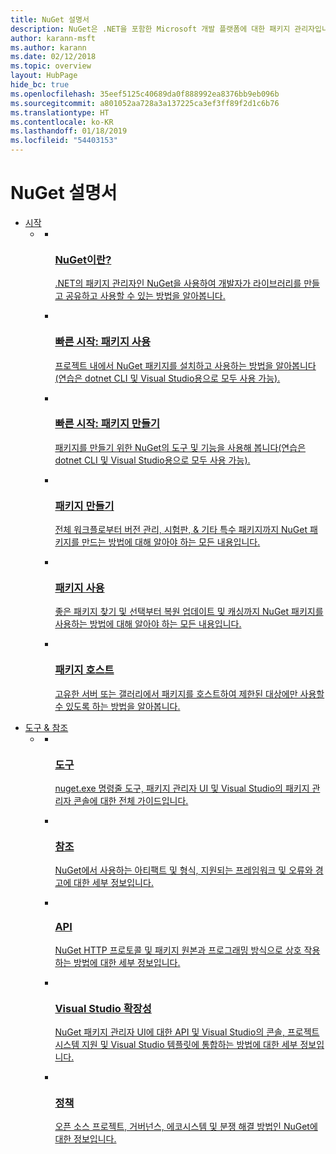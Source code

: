 ```yaml
---
title: NuGet 설명서
description: NuGet은 .NET을 포함한 Microsoft 개발 플랫폼에 대한 패키지 관리자입니다. NuGet 클라이언트 도구는 패키지를 만들고 사용하는 기능을 제공합니다.
author: karann-msft
ms.author: karann
ms.date: 02/12/2018
ms.topic: overview
layout: HubPage
hide_bc: true
ms.openlocfilehash: 35eef5125c40689da0f888992ea8376bb9eb096b
ms.sourcegitcommit: a801052aa728a3a137225ca3ef3ff89f2d1c6b76
ms.translationtype: HT
ms.contentlocale: ko-KR
ms.lasthandoff: 01/18/2019
ms.locfileid: "54403153"
---
```

<div id="main" class="v2">
<div class="container">
    <h1>NuGet 설명서</h1>
    <ul class="pivots">
        <li>
            <a href="#start">시작</a>
            <ul id="start">
                <li>
                    <a href="#start-all"></a>
                    <ul id="start-all" class="cardsC">
                        <li>
                            <a href="what-is-nuget.md">
                            <div class="cardSize">
                                <div class="cardPadding">
                                    <div class="card">
                                        <div class="cardImageOuter">
                                            <div class="cardImage  bgdAccent1">
                                                <img src="media/hub/nuget-get-started-what-is-nuget.svg" alt="" /><br/>                                            </div>
                                        </div>
                                        <div class="cardText">
                                            <h3>NuGet이란?</h3>
                                            <p>.NET의 패키지 관리자인 NuGet을 사용하여 개발자가 라이브러리를 만들고 공유하고 사용할 수 있는 방법을 알아봅니다.</p>
                                        </div>
                                    </div>
                                </div>
                            </div>
                            </a>
                        </li>
                        <li>
                            <a href="quickstart/install-and-use-a-package-using-the-dotnet-cli.md">
                            <div class="cardSize">
                                <div class="cardPadding">
                                    <div class="card">
                                        <div class="cardImageOuter">
                                            <div class="cardImage  bgdAccent1">
                                                <img src="media/hub/nuget-get-started-quickstarts.svg" alt="" />
                                            </div>
                                        </div>
                                        <div class="cardText">
                                            <h3>빠른 시작: 패키지 사용</h3>
                                            <p>프로젝트 내에서 NuGet 패키지를 설치하고 사용하는 방법을 알아봅니다(연습은 dotnet CLI 및 Visual Studio용으로 모두 사용 가능).</p>
                                        </div>
                                    </div>
                                </div>
                            </div>
                            </a>
                        </li>
                        <li>
                            <a href="quickstart/create-and-publish-a-package-using-the-dotnet-cli.md">
                            <div class="cardSize">
                                <div class="cardPadding">
                                    <div class="card">
                                        <div class="cardImageOuter">
                                            <div class="cardImage  bgdAccent1">
                                                <img src="media/hub/nuget-get-started-guides.svg" alt="" />
                                            </div>
                                        </div>
                                        <div class="cardText">
                                            <h3>빠른 시작: 패키지 만들기</h3>
                                            <p>패키지를 만들기 위한 NuGet의 도구 및 기능을 사용해 봅니다(연습은 dotnet CLI 및 Visual Studio용으로 모두 사용 가능).</p>
                                        </div>
                                    </div>
                                </div>
                            </div>
                            </a>
                        </li>
                        <li>
                            <a href="create-packages/overview-and-workflow.md">
                            <div class="cardSize">
                                <div class="cardPadding">
                                    <div class="card">
                                        <div class="cardImageOuter">
                                            <div class="cardImage  bgdAccent1">
                                                <img src="media/hub/nuget-get-started-create-packages.svg" alt="" />
                                            </div>
                                        </div>
                                        <div class="cardText">
                                            <h3>패키지 만들기</h3>
                                            <p>전체 워크플로부터 버전 관리, 시험판, &amp; 기타 특수 패키지까지 NuGet 패키지를 만드는 방법에 대해 알아야 하는 모든 내용입니다.</p>
                                        </div>
                                    </div>
                                </div>
                            </div>
                            </a>
                        </li>
                        <li>
                            <a href="consume-packages/overview-and-workflow.md">
                            <div class="cardSize">
                                <div class="cardPadding">
                                    <div class="card">
                                        <div class="cardImageOuter">
                                            <div class="cardImage  bgdAccent1">
                                                <img src="media/hub/nuget-get-started-consume-packages.svg" alt="" />
                                            </div>
                                        </div>
                                        <div class="cardText">
                                            <h3>패키지 사용</h3>
                                            <p>좋은 패키지 찾기 및 선택부터 복원 업데이트 및 캐싱까지 NuGet 패키지를 사용하는 방법에 대해 알아야 하는 모든 내용입니다.</p>
                                        </div>
                                    </div>
                                </div>
                            </div>
                            </a>
                        </li>
                        <li>
                            <a href="hosting-packages/overview.md">
                            <div class="cardSize">
                                <div class="cardPadding">
                                    <div class="card">
                                        <div class="cardImageOuter">
                                            <div class="cardImage  bgdAccent1">
                                                <img src="media/hub/nuget-get-started-host-packages.svg" alt="" />
                                            </div>
                                        </div>
                                        <div class="cardText">
                                            <h3>패키지 호스트</h3>
                                            <p>고유한 서버 또는 갤러리에서 패키지를 호스트하여 제한된 대상에만 사용할 수 있도록 하는 방법을 알아봅니다.</p>
                                        </div>
                                    </div>
                                </div>
                            </div>
                            </a>
                        </li>
                    </ul>
                </li>
            </ul>
        </li>
        <li>
            <a href="#tools">도구 &amp; 참조</a>
            <ul id="tools">
                <li>
                    <a href="#tools-all"></a>
                    <ul id="tools-all" class="cardsC">
                        <li>
                            <a href="tools/nuget-exe-cli-reference.md">
                            <div class="cardSize">
                                <div class="cardPadding">
                                    <div class="card">
                                        <div class="cardImageOuter">
                                            <div class="cardImage  bgdAccent1">
                                                <img src="media/hub/nuget-tools-tools.svg" alt="" />
                                            </div>
                                        </div>
                                        <div class="cardText">
                                            <h3>도구</h3>
                                            <p>nuget.exe 명령줄 도구, 패키지 관리자 UI 및 Visual Studio의 패키지 관리자 콘솔에 대한 전체 가이드입니다.</p>
                                        </div>
                                    </div>
                                </div>
                            </div>
                            </a>
                        </li>
                        <li>
                            <a href="reference/nuspec.md">
                            <div class="cardSize">
                                <div class="cardPadding">
                                    <div class="card">
                                        <div class="cardImageOuter">
                                            <div class="cardImage  bgdAccent1">
                                                <img src="media/hub/nuget-tools-reference.svg" alt="" />
                                            </div>
                                        </div>
                                        <div class="cardText">
                                            <h3>참조</h3>
                                            <p>NuGet에서 사용하는 아티팩트 및 형식, 지원되는 프레임워크 및 오류와 경고에 대한 세부 정보입니다.</p>
                                        </div>
                                    </div>
                                </div>
                            </div>
                            </a>
                        </li>
                        <li>
                            <a href="api/overview.md">
                            <div class="cardSize">
                                <div class="cardPadding">
                                    <div class="card">
                                        <div class="cardImageOuter">
                                            <div class="cardImage  bgdAccent1">
                                                <img src="media/hub/nuget-tools-api.svg" alt="" />
                                            </div>
                                        </div>
                                        <div class="cardText">
                                            <h3>API</h3>
                                            <p>NuGet HTTP 프로토콜 및 패키지 원본과 프로그래밍 방식으로 상호 작용하는 방법에 대한 세부 정보입니다.</p>
                                        </div>
                                    </div>
                                </div>
                            </div>
                            </a>
                        </li>
                        <li>
                            <a href="visual-studio-extensibility/nuget-api-in-visual-studio.md">
                            <div class="cardSize">
                                <div class="cardPadding">
                                    <div class="card">
                                        <div class="cardImageOuter">
                                            <div class="cardImage  bgdAccent1">
                                                <img src="media/hub/nuget-tools-vs-extensibility.svg" alt="" />
                                            </div>
                                        </div>
                                        <div class="cardText">
                                            <h3>Visual Studio 확장성</h3>
                                            <p>NuGet 패키지 관리자 UI에 대한 API 및 Visual Studio의 콘솔, 프로젝트 시스템 지원 및 Visual Studio 템플릿에 통합하는 방법에 대한 세부 정보입니다.</p>
                                        </div>
                                    </div>
                                </div>
                            </div>
                            </a>
                        </li>
                        <li>
                            <a href="policies/governance.md">
                            <div class="cardSize">
                                <div class="cardPadding">
                                    <div class="card">
                                        <div class="cardImageOuter">
                                            <div class="cardImage  bgdAccent1">
                                                <img src="media/hub/nuget-tools-policies.svg" alt="" />
                                            </div>
                                        </div>
                                        <div class="cardText">
                                            <h3>정책</h3>
                                            <p>오픈 소스 프로젝트, 거버넌스, 에코시스템 및 분쟁 해결 방법인 NuGet에 대한 정보입니다.</p>
                                        </div>
                                    </div>
                                </div>
                            </div>
                            </a>
                        </li>
                    </ul>
                </li>
            </ul>
        </li>
    </ul>
</div>
